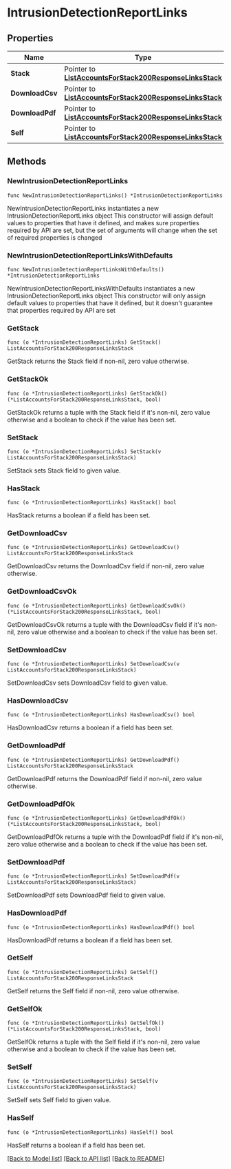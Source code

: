 # IntrusionDetectionReportLinks

## Properties

Name | Type | Description | Notes
------------ | ------------- | ------------- | -------------
**Stack** | Pointer to [**ListAccountsForStack200ResponseLinksStack**](ListAccountsForStack200ResponseLinksStack.md) |  | [optional] 
**DownloadCsv** | Pointer to [**ListAccountsForStack200ResponseLinksStack**](ListAccountsForStack200ResponseLinksStack.md) |  | [optional] 
**DownloadPdf** | Pointer to [**ListAccountsForStack200ResponseLinksStack**](ListAccountsForStack200ResponseLinksStack.md) |  | [optional] 
**Self** | Pointer to [**ListAccountsForStack200ResponseLinksStack**](ListAccountsForStack200ResponseLinksStack.md) |  | [optional] 

## Methods

### NewIntrusionDetectionReportLinks

`func NewIntrusionDetectionReportLinks() *IntrusionDetectionReportLinks`

NewIntrusionDetectionReportLinks instantiates a new IntrusionDetectionReportLinks object
This constructor will assign default values to properties that have it defined,
and makes sure properties required by API are set, but the set of arguments
will change when the set of required properties is changed

### NewIntrusionDetectionReportLinksWithDefaults

`func NewIntrusionDetectionReportLinksWithDefaults() *IntrusionDetectionReportLinks`

NewIntrusionDetectionReportLinksWithDefaults instantiates a new IntrusionDetectionReportLinks object
This constructor will only assign default values to properties that have it defined,
but it doesn't guarantee that properties required by API are set

### GetStack

`func (o *IntrusionDetectionReportLinks) GetStack() ListAccountsForStack200ResponseLinksStack`

GetStack returns the Stack field if non-nil, zero value otherwise.

### GetStackOk

`func (o *IntrusionDetectionReportLinks) GetStackOk() (*ListAccountsForStack200ResponseLinksStack, bool)`

GetStackOk returns a tuple with the Stack field if it's non-nil, zero value otherwise
and a boolean to check if the value has been set.

### SetStack

`func (o *IntrusionDetectionReportLinks) SetStack(v ListAccountsForStack200ResponseLinksStack)`

SetStack sets Stack field to given value.

### HasStack

`func (o *IntrusionDetectionReportLinks) HasStack() bool`

HasStack returns a boolean if a field has been set.

### GetDownloadCsv

`func (o *IntrusionDetectionReportLinks) GetDownloadCsv() ListAccountsForStack200ResponseLinksStack`

GetDownloadCsv returns the DownloadCsv field if non-nil, zero value otherwise.

### GetDownloadCsvOk

`func (o *IntrusionDetectionReportLinks) GetDownloadCsvOk() (*ListAccountsForStack200ResponseLinksStack, bool)`

GetDownloadCsvOk returns a tuple with the DownloadCsv field if it's non-nil, zero value otherwise
and a boolean to check if the value has been set.

### SetDownloadCsv

`func (o *IntrusionDetectionReportLinks) SetDownloadCsv(v ListAccountsForStack200ResponseLinksStack)`

SetDownloadCsv sets DownloadCsv field to given value.

### HasDownloadCsv

`func (o *IntrusionDetectionReportLinks) HasDownloadCsv() bool`

HasDownloadCsv returns a boolean if a field has been set.

### GetDownloadPdf

`func (o *IntrusionDetectionReportLinks) GetDownloadPdf() ListAccountsForStack200ResponseLinksStack`

GetDownloadPdf returns the DownloadPdf field if non-nil, zero value otherwise.

### GetDownloadPdfOk

`func (o *IntrusionDetectionReportLinks) GetDownloadPdfOk() (*ListAccountsForStack200ResponseLinksStack, bool)`

GetDownloadPdfOk returns a tuple with the DownloadPdf field if it's non-nil, zero value otherwise
and a boolean to check if the value has been set.

### SetDownloadPdf

`func (o *IntrusionDetectionReportLinks) SetDownloadPdf(v ListAccountsForStack200ResponseLinksStack)`

SetDownloadPdf sets DownloadPdf field to given value.

### HasDownloadPdf

`func (o *IntrusionDetectionReportLinks) HasDownloadPdf() bool`

HasDownloadPdf returns a boolean if a field has been set.

### GetSelf

`func (o *IntrusionDetectionReportLinks) GetSelf() ListAccountsForStack200ResponseLinksStack`

GetSelf returns the Self field if non-nil, zero value otherwise.

### GetSelfOk

`func (o *IntrusionDetectionReportLinks) GetSelfOk() (*ListAccountsForStack200ResponseLinksStack, bool)`

GetSelfOk returns a tuple with the Self field if it's non-nil, zero value otherwise
and a boolean to check if the value has been set.

### SetSelf

`func (o *IntrusionDetectionReportLinks) SetSelf(v ListAccountsForStack200ResponseLinksStack)`

SetSelf sets Self field to given value.

### HasSelf

`func (o *IntrusionDetectionReportLinks) HasSelf() bool`

HasSelf returns a boolean if a field has been set.


[[Back to Model list]](../README.md#documentation-for-models) [[Back to API list]](../README.md#documentation-for-api-endpoints) [[Back to README]](../README.md)


